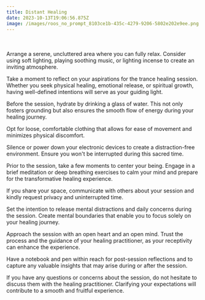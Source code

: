 ```yaml
---
title: Distant Healing
date: 2023-10-13T19:06:56.875Z
image: /images/roos_no_prompt_8103ce1b-435c-4279-9206-5802e202e9ee.png
---
```

\
\
Arrange a serene, uncluttered area where you can fully relax. Consider using soft lighting, playing soothing music, or lighting incense to create an inviting atmosphere.

Take a moment to reflect on your aspirations for the trance healing session. Whether you seek physical healing, emotional release, or spiritual growth, having well-defined intentions will serve as your guiding light.

Before the session, hydrate by drinking a glass of water. This not only fosters grounding but also ensures the smooth flow of energy during your healing journey.

Opt for loose, comfortable clothing that allows for ease of movement and minimizes physical discomfort.

Silence or power down your electronic devices to create a distraction-free environment. Ensure you won't be interrupted during this sacred time.

Prior to the session, take a few moments to center your being. Engage in a brief meditation or deep breathing exercises to calm your mind and prepare for the transformative healing experience.

If you share your space, communicate with others about your session and kindly request privacy and uninterrupted time.

Set the intention to release mental distractions and daily concerns during the session. Create mental boundaries that enable you to focus solely on your healing journey.

Approach the session with an open heart and an open mind. Trust the process and the guidance of your healing practitioner, as your receptivity can enhance the experience.

Have a notebook and pen within reach for post-session reflections and to capture any valuable insights that may arise during or after the session.

If you have any questions or concerns about the session, do not hesitate to discuss them with the healing practitioner. Clarifying your expectations will contribute to a smooth and fruitful experience.